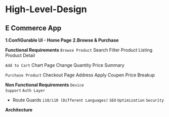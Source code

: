 # High-Level-Design


## E Commerce App
**1.ConfiGurable UI - Home Page**
**2.Browse & Purchase**


**Functional Requirements** 
<code>Browse Product</code> 
  Search 
  Filter 
  Product Listing 
  Product Detail 

<code>Add to Cart</code> 
  Chart Page 
  Change Quantity 
  Price Summary 
  
<code>Purchase Product</code> 
  Checkout Page 
  Address 
  Apply Coupen 
  Price Breakup 

**Non Functional Requirements** 
<code>Device Support</code> 
<code>Auth Layer</code> 
- Route Guards 
<code>i18/i10 (Different Languages)</code> 
<code>SEO</code> 
<code>Optimization</code> 
<code>Security</code> 


**Architecture**

